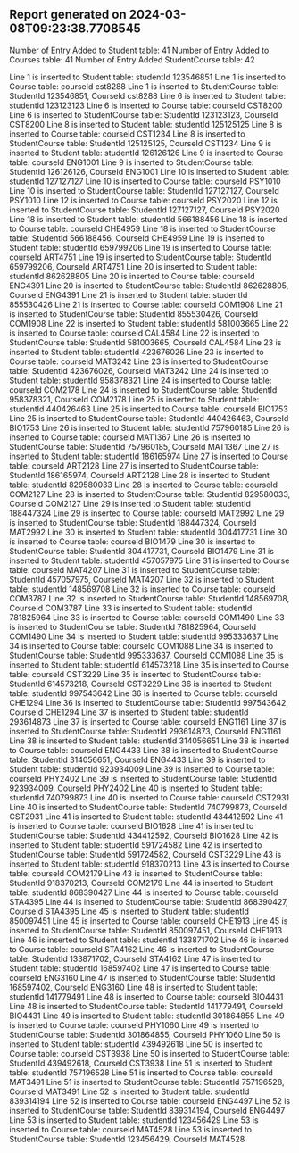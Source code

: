 ## Report generated on 2024-03-08T09:23:38.7708545

Number of Entry Added to Student table: 41
Number of Entry Added to Courses table: 41
Number of Entry Added StudentCourse table: 42

Line 1 is inserted to Student table: studentId 123546851
Line 1 is inserted to Course table: courseId cst8288
Line 1 is inserted to StudentCourse table: StudentId 123546851, CourseId cst8288
Line 6 is inserted to Student table: studentId 123123123
Line 6 is inserted to Course table: courseId CST8200
Line 6 is inserted to StudentCourse table: StudentId 123123123, CourseId CST8200
Line 8 is inserted to Student table: studentId 125125125
Line 8 is inserted to Course table: courseId CST1234
Line 8 is inserted to StudentCourse table: StudentId 125125125, CourseId CST1234
Line 9 is inserted to Student table: studentId 126126126
Line 9 is inserted to Course table: courseId ENG1001
Line 9 is inserted to StudentCourse table: StudentId 126126126, CourseId ENG1001
Line 10 is inserted to Student table: studentId 127127127
Line 10 is inserted to Course table: courseId PSY1010
Line 10 is inserted to StudentCourse table: StudentId 127127127, CourseId PSY1010
Line 12 is inserted to Course table: courseId PSY2020
Line 12 is inserted to StudentCourse table: StudentId 127127127, CourseId PSY2020
Line 18 is inserted to Student table: studentId 566188456
Line 18 is inserted to Course table: courseId CHE4959
Line 18 is inserted to StudentCourse table: StudentId 566188456, CourseId CHE4959
Line 19 is inserted to Student table: studentId 659799206
Line 19 is inserted to Course table: courseId ART4751
Line 19 is inserted to StudentCourse table: StudentId 659799206, CourseId ART4751
Line 20 is inserted to Student table: studentId 862628805
Line 20 is inserted to Course table: courseId ENG4391
Line 20 is inserted to StudentCourse table: StudentId 862628805, CourseId ENG4391
Line 21 is inserted to Student table: studentId 855530426
Line 21 is inserted to Course table: courseId COM1908
Line 21 is inserted to StudentCourse table: StudentId 855530426, CourseId COM1908
Line 22 is inserted to Student table: studentId 581003665
Line 22 is inserted to Course table: courseId CAL4584
Line 22 is inserted to StudentCourse table: StudentId 581003665, CourseId CAL4584
Line 23 is inserted to Student table: studentId 423676026
Line 23 is inserted to Course table: courseId MAT3242
Line 23 is inserted to StudentCourse table: StudentId 423676026, CourseId MAT3242
Line 24 is inserted to Student table: studentId 958378321
Line 24 is inserted to Course table: courseId COM2178
Line 24 is inserted to StudentCourse table: StudentId 958378321, CourseId COM2178
Line 25 is inserted to Student table: studentId 440426463
Line 25 is inserted to Course table: courseId BIO1753
Line 25 is inserted to StudentCourse table: StudentId 440426463, CourseId BIO1753
Line 26 is inserted to Student table: studentId 757960185
Line 26 is inserted to Course table: courseId MAT1367
Line 26 is inserted to StudentCourse table: StudentId 757960185, CourseId MAT1367
Line 27 is inserted to Student table: studentId 186165974
Line 27 is inserted to Course table: courseId ART2128
Line 27 is inserted to StudentCourse table: StudentId 186165974, CourseId ART2128
Line 28 is inserted to Student table: studentId 829580033
Line 28 is inserted to Course table: courseId COM2127
Line 28 is inserted to StudentCourse table: StudentId 829580033, CourseId COM2127
Line 29 is inserted to Student table: studentId 188447324
Line 29 is inserted to Course table: courseId MAT2992
Line 29 is inserted to StudentCourse table: StudentId 188447324, CourseId MAT2992
Line 30 is inserted to Student table: studentId 304417731
Line 30 is inserted to Course table: courseId BIO1479
Line 30 is inserted to StudentCourse table: StudentId 304417731, CourseId BIO1479
Line 31 is inserted to Student table: studentId 457057975
Line 31 is inserted to Course table: courseId MAT4207
Line 31 is inserted to StudentCourse table: StudentId 457057975, CourseId MAT4207
Line 32 is inserted to Student table: studentId 148569708
Line 32 is inserted to Course table: courseId COM3787
Line 32 is inserted to StudentCourse table: StudentId 148569708, CourseId COM3787
Line 33 is inserted to Student table: studentId 781825964
Line 33 is inserted to Course table: courseId COM1490
Line 33 is inserted to StudentCourse table: StudentId 781825964, CourseId COM1490
Line 34 is inserted to Student table: studentId 995333637
Line 34 is inserted to Course table: courseId COM1088
Line 34 is inserted to StudentCourse table: StudentId 995333637, CourseId COM1088
Line 35 is inserted to Student table: studentId 614573218
Line 35 is inserted to Course table: courseId CST3229
Line 35 is inserted to StudentCourse table: StudentId 614573218, CourseId CST3229
Line 36 is inserted to Student table: studentId 997543642
Line 36 is inserted to Course table: courseId CHE1294
Line 36 is inserted to StudentCourse table: StudentId 997543642, CourseId CHE1294
Line 37 is inserted to Student table: studentId 293614873
Line 37 is inserted to Course table: courseId ENG1161
Line 37 is inserted to StudentCourse table: StudentId 293614873, CourseId ENG1161
Line 38 is inserted to Student table: studentId 314056651
Line 38 is inserted to Course table: courseId ENG4433
Line 38 is inserted to StudentCourse table: StudentId 314056651, CourseId ENG4433
Line 39 is inserted to Student table: studentId 923934009
Line 39 is inserted to Course table: courseId PHY2402
Line 39 is inserted to StudentCourse table: StudentId 923934009, CourseId PHY2402
Line 40 is inserted to Student table: studentId 740799873
Line 40 is inserted to Course table: courseId CST2931
Line 40 is inserted to StudentCourse table: StudentId 740799873, CourseId CST2931
Line 41 is inserted to Student table: studentId 434412592
Line 41 is inserted to Course table: courseId BIO1628
Line 41 is inserted to StudentCourse table: StudentId 434412592, CourseId BIO1628
Line 42 is inserted to Student table: studentId 591724582
Line 42 is inserted to StudentCourse table: StudentId 591724582, CourseId CST3229
Line 43 is inserted to Student table: studentId 918370213
Line 43 is inserted to Course table: courseId COM2179
Line 43 is inserted to StudentCourse table: StudentId 918370213, CourseId COM2179
Line 44 is inserted to Student table: studentId 868390427
Line 44 is inserted to Course table: courseId STA4395
Line 44 is inserted to StudentCourse table: StudentId 868390427, CourseId STA4395
Line 45 is inserted to Student table: studentId 850097451
Line 45 is inserted to Course table: courseId CHE1913
Line 45 is inserted to StudentCourse table: StudentId 850097451, CourseId CHE1913
Line 46 is inserted to Student table: studentId 133871702
Line 46 is inserted to Course table: courseId STA4162
Line 46 is inserted to StudentCourse table: StudentId 133871702, CourseId STA4162
Line 47 is inserted to Student table: studentId 168597402
Line 47 is inserted to Course table: courseId ENG3160
Line 47 is inserted to StudentCourse table: StudentId 168597402, CourseId ENG3160
Line 48 is inserted to Student table: studentId 141779491
Line 48 is inserted to Course table: courseId BIO4431
Line 48 is inserted to StudentCourse table: StudentId 141779491, CourseId BIO4431
Line 49 is inserted to Student table: studentId 301864855
Line 49 is inserted to Course table: courseId PHY1060
Line 49 is inserted to StudentCourse table: StudentId 301864855, CourseId PHY1060
Line 50 is inserted to Student table: studentId 439492618
Line 50 is inserted to Course table: courseId CST3938
Line 50 is inserted to StudentCourse table: StudentId 439492618, CourseId CST3938
Line 51 is inserted to Student table: studentId 757196528
Line 51 is inserted to Course table: courseId MAT3491
Line 51 is inserted to StudentCourse table: StudentId 757196528, CourseId MAT3491
Line 52 is inserted to Student table: studentId 839314194
Line 52 is inserted to Course table: courseId ENG4497
Line 52 is inserted to StudentCourse table: StudentId 839314194, CourseId ENG4497
Line 53 is inserted to Student table: studentId 123456429
Line 53 is inserted to Course table: courseId MAT4528
Line 53 is inserted to StudentCourse table: StudentId 123456429, CourseId MAT4528
